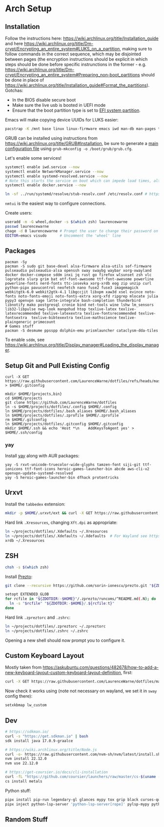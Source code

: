 # Arch Setup

## Installation

Follow the instructions here: https://wiki.archlinux.org/title/Installation_guide and here https://wiki.archlinux.org/title/Dm-crypt/Encrypting_an_entire_system#LUKS_on_a_partition, making sure to follow commands in the correct sequence, which may be disjointed between pages (the encryption instructions should be explicit in which steps should be done before specific instrunctions in the former - e.g. https://wiki.archlinux.org/title/Dm-crypt/Encrypting_an_entire_system#Preparing_non-boot_partitions should be done in place of https://wiki.archlinux.org/title/Installation_guide#Format_the_partitions).  Gotchas:

- In the BIOS disable secure boot
- Make sure the live usb is booted in UEFI mode
- Ensure that the boot partition type is set to [EFI system partition](https://wiki.archlinux.org/title/EFI_system_partition).

Emacs will make copying device UUIDs for LUKS easier:

```bash
pacstrap -K /mnt base linux linux-firmware emacs iwd man-db man-pages texinfo networkmanager
```

GRUB can be installed using instructions from https://wiki.archlinux.org/title/GRUB#Installation, be sure to generate a [main configuration file](https://wiki.archlinux.org/title/GRUB#Configuration) using `grub-mkconfig -o /boot/grub/grub.cfg`.

Let's enable some services!

```bash
systemctl enable iwd.service --now
systemctl enable NetworkManager.service --now
systemctl enable systemd-resolved.service --now
# Note this starts the service on boot which can impede load times, alternatives: https://wiki.archlinux.org/title/Docker
systemctl enable docker.service --now

ln -sf ../run/systemd/resolve/stub-resolv.conf /etc/resolv.conf # https://wiki.archlinux.org/title/Systemd-resolved#DNS
```

`nmtui` is the easiest way to configure connections.

Create users:

```bash
useradd -m -G wheel,docker -s $(which zsh) laurencewarne
passwd laurencewarne
chage -d 0 laurencewarne # Prompt the user to change their password on first login
EDITOR=emacs visudo      # Uncomment the 'wheel' line
```

## Packages

```
pacman -Sy
pacman -S sudo git base-devel alsa-firmware alsa-utils sof-firmware pulseaudio pulseaudio-alsa openssh sway swaybg waybar xorg-xwayland docker docker-compose sddm inxi jq rust go firefox wlsunset zsh vlc logrotate slurp grim bat otf-font-awesome ttf-font-awesome powerline powerline-fonts nerd-fonts ttc-iosevka xorg-xrdb eog zip unzip curl python-pipx pavucontrol neofetch nano fuse2 fuse3 imagemagick webkitgtk-6.0 webkit2gtk-4.1 libgccjit libxpm xaw3d xsel evince noto-fonts noto-fonts-emoji noto-fonts-extra xorg-xfd ripgrep mlocate julia pypy3 openvpn sage latte-integrale bash-completion thunderbird libnotify mako postgresql cronie bind net-tools wine lshw lm_sensors lib32-libpulse nwg-look mangohud htop texlive-latex texlive-latexrecommended texlive-latexextra texlive-fontsrecommended texlive-fontsextra  texlive-bibtexextra texlive-mathscience texlive-plaingeneric primecount
# Games stuff
pacman -S desmume ppsspp dolphin-emu prismlauncher cataclysm-dda-tiles
```

To enable `sddm`, see https://wiki.archlinux.org/title/Display_manager#Loading_the_display_manager.

## Setup Git and Pull Existing Config 

```
curl -X GET https://raw.githubusercontent.com/LaurenceWarne/dotfiles/refs/heads/master/.gitconfig > $HOME/.gitconfig
```

```
mkdir $HOME/{projects,bin}
cd $HOME/projects
git clone https://github.com/LaurenceWarne/dotfiles
ln -s $HOME/projects/dotfiles/.config $HOME/.config
ln $HOME/projects/dotfiles/.bash_aliases $HOME/.bash_aliases
ln $HOME/projects/dotfiles/.zprofile $HOME/.zprofile
rm $HOME/.gitconfig
ln $HOME/projects/dotfiles/.gitconfig $HOME/.gitconfig
mkdir $HOME/.ssh && echo 'Host *\n    AddKeysToAgent yes' > $HOME/.ssh/config
```

### yay

Install [yay](https://github.com/Jguer/yay) along with AUR packages:

```
yay -S rxvt-unicode-truecolor-wide-glyphs tamzen-font siji-git ttf-ionicons ttf-font-icons heroic-games-launcher-bin abcde aws-cli-v2 openvpn-update-systemd-resolved
yay -S heroic-games-launcher-bin dfhack protontricks
```

## Urxvt

Install the `tabbedex` extension:

```bash
mkdir -p $HOME/.urxvt/ext && curl -X GET https://raw.githubusercontent.com/mina86/urxvt-tabbedex/master/tabbedex > $HOME/.urxvt/ext/tabbedex
```

Hard link `.Xresources`, changing `Xft.dpi` as appropriate:

```bash
ln ~/projects/dotfiles/.Xdefaults ~/.Xresources
ln ~/projects/dotfiles/.Xdefaults ~/.Xdefaults  # For Wayland see https://wiki.archlinux.org/title/Sway#Xresources
xrdb ~/.Xresources
```

## ZSH

```bash
chsh -s $(which zsh)
```

Install [Prezto](https://github.com/sorin-ionescu/prezto):

```bash
git clone --recursive https://github.com/sorin-ionescu/prezto.git "${ZDOTDIR:-$HOME}/.zprezto"
```

```bash
setopt EXTENDED_GLOB
for rcfile in "${ZDOTDIR:-$HOME}"/.zprezto/runcoms/^README.md(.N); do
  ln -s "$rcfile" "${ZDOTDIR:-$HOME}/.${rcfile:t}"
done
```

Hard link `.zpreztorc` and `.zshrc`:

```bash
ln ~/projects/dotfiles/.zpreztorc ~/.zpreztorc
ln ~/projects/dotfiles/.zshrc ~/.zshrc
```

Opening a new shell should now prompt you to configure it.

## Custom Keyboard Layout

Mostly taken from https://askubuntu.com/questions/482678/how-to-add-a-new-keyboard-layout-custom-keyboard-layout-definition, first:

```bash
curl -X GET https://raw.githubusercontent.com/LaurenceWarne/dotfiles/master/lw_custom | sudo tee /usr/share/X11/xkb/symbols/lw_custom  # sudo curl wouldn't work here since redirection is not part of the execution, tee is a common workaround
```

Now check it works using (note not necessary on wayland, we set it in `sway` config there):

```bash
setxkbmap lw_custom
```

## Dev

```bash
# https://sdkman.io/
curl -s "https://get.sdkman.io" | bash
sdk install java 17.0.9-graalce

# https://wiki.archlinux.org/title/Node.js
curl -o- https://raw.githubusercontent.com/nvm-sh/nvm/latest/install.sh | bash
nvm install 22.12.0
nvm use 22.12.0

# https://get-coursier.io/docs/cli-installation
curl -fL "https://github.com/coursier/launchers/raw/master/cs-$(uname -m)-pc-linux.gz" | gzip -d > ~/.local/bin/cs && chmod +x ~/.local/bin/cs && ~/.local/bin/cs setup
cs install metals
```

Python stuff:

```bash
pipx install pip-run legendary-gl glances mypy tox grip black curses-questions nox protontricks awsume litecli sacad streamlink pulsemixer python-lsp-server ruff dtbell poetry
pipx inject python-lsp-server 'python-lsp-server[rope]' pylsp-mypy python-lsp-ruff
```

## Random Stuff
